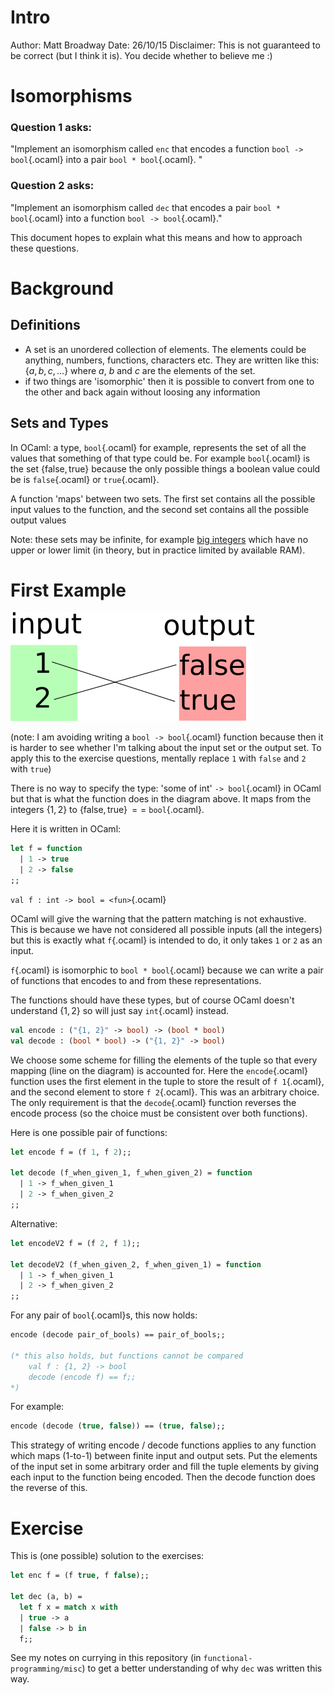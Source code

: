 # Intro #
Author: Matt Broadway
Date: 26/10/15
Disclaimer: This is not guaranteed to be correct (but I think it is). You decide whether to believe me :)

# Isomorphisms #

### Question 1 asks: ###

"Implement an isomorphism called `enc` that encodes a function `bool -> bool`{.ocaml} into a pair `bool * bool`{.ocaml}. "

### Question 2 asks: ###

"Implement an isomorphism called `dec` that encodes a pair `bool * bool`{.ocaml} into a function `bool -> bool`{.ocaml}."

This document hopes to explain what this means and how to approach these questions.


# Background #

## Definitions ##
- A set is an unordered collection of elements. The elements could be anything, numbers, functions, characters etc. They are written like this: $\{a,\,b,\,c,\,...\}$ where $a$, $b$ and $c$ are the elements of the set.
- if two things are 'isomorphic' then it is possible to convert from one to the other and back again without loosing any information

## Sets and Types ##


In OCaml: a type, `bool`{.ocaml} for example, represents the set of all the values that something of that type could be. For example `bool`{.ocaml} is the set $\{\mathrm{false},\,\mathrm{true}\}$ because the only possible things a boolean value could be is `false`{.ocaml} or `true`{.ocaml}.

A function 'maps' between two sets. The first set contains all the possible input values to the function, and the second set contains all the possible output values 

Note: these sets may be infinite, for example [big integers](http://caml.inria.fr/pub/docs/manual-ocaml/libref/Big_int.html) which have no upper or lower limit (in theory, but in practice limited by available RAM).

# First Example #

![image: res/isomorphism/example.png](res/isomorphism/example.png)

(note: I am avoiding writing a `bool -> bool`{.ocaml} function because then it is harder to see whether I'm talking about the input set or the output set. To apply this to the exercise questions, mentally replace `1` with `false` and `2` with `true`)

There is no way to specify the type: 'some of int' `-> bool`{.ocaml} in OCaml but that is what the function does in the diagram above. It maps from the integers $\{1,\,2\}$ to $\{\mathrm{false},\,\mathrm{true}\}\,==$ `bool`{.ocaml}.

Here it is written in OCaml:

```ocaml
let f = function
  | 1 -> true
  | 2 -> false
;;
```

`val f : int -> bool = <fun>`{.ocaml}

OCaml will give the warning that the pattern matching is not exhaustive. This is because we have not considered all possible inputs (all the integers) but this is exactly what `f`{.ocaml} is intended to do, it only takes `1` or `2` as an input.


`f`{.ocaml} is isomorphic to `bool * bool`{.ocaml} because we can write a pair of functions that encodes to and from these representations.

The functions should have these types, but of course OCaml doesn't understand $\{1,\,2\}$ so will just say `int`{.ocaml} instead.
```ocaml
val encode : ("{1, 2}" -> bool) -> (bool * bool)
val decode : (bool * bool) -> ("{1, 2}" -> bool)
```

We choose some scheme for filling the elements of the tuple so that every mapping (line on the diagram) is accounted for. Here the `encode`{.ocaml} function uses the first element in the tuple to store the result of `f 1`{.ocaml}, and the second element to store `f 2`{.ocaml}. This was an arbitrary choice. The only requirement is that the `decode`{.ocaml} function reverses the encode process (so the choice must be consistent over both functions).

Here is one possible pair of functions:

```ocaml
let encode f = (f 1, f 2);;

let decode (f_when_given_1, f_when_given_2) = function
  | 1 -> f_when_given_1
  | 2 -> f_when_given_2
;;
```

Alternative:

```ocaml
let encodeV2 f = (f 2, f 1);;

let decodeV2 (f_when_given_2, f_when_given_1) = function
  | 1 -> f_when_given_1
  | 2 -> f_when_given_2
;;
```

For any pair of `bool`{.ocaml}s, this now holds:
```ocaml
encode (decode pair_of_bools) == pair_of_bools;;

(* this also holds, but functions cannot be compared
    val f : {1, 2} -> bool
    decode (encode f) == f;;
*)
```

For example:
```ocaml
encode (decode (true, false)) == (true, false);;
```


This strategy of writing encode / decode functions applies to any function which maps (1-to-1) between finite input and output sets. Put the elements of the input set in some arbitrary order and fill the tuple elements by giving each input to the function being encoded. Then the decode function does the reverse of this.


# Exercise #
This is (one possible) solution to the exercises:

```ocaml
let enc f = (f true, f false);;

let dec (a, b) = 
  let f x = match x with
  | true -> a
  | false -> b in
  f;;
```

See my notes on currying in this repository (in `functional-programming/misc`) to get a better understanding of why `dec` was written this way.

